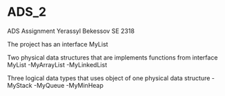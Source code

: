 # ADS_2
ADS Assignment Yerassyl Bekessov SE 2318

The project has an interface MyList

Two physical data structures that are implements functions from interface MyList
-MyArrayList
-MyLinkedList

Three logical data types that uses object of one physical data structure
-MyStack
-MyQueue
-MyMinHeap
